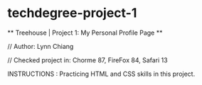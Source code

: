 # techdegree-project-1
 ** Treehouse | Project 1: My Personal Profile Page **

// Author: Lynn Chiang

// Checked project in: Chorme 87, FireFox 84, Safari 13

INSTRUCTIONS : Practicing HTML and CSS skills in this project.